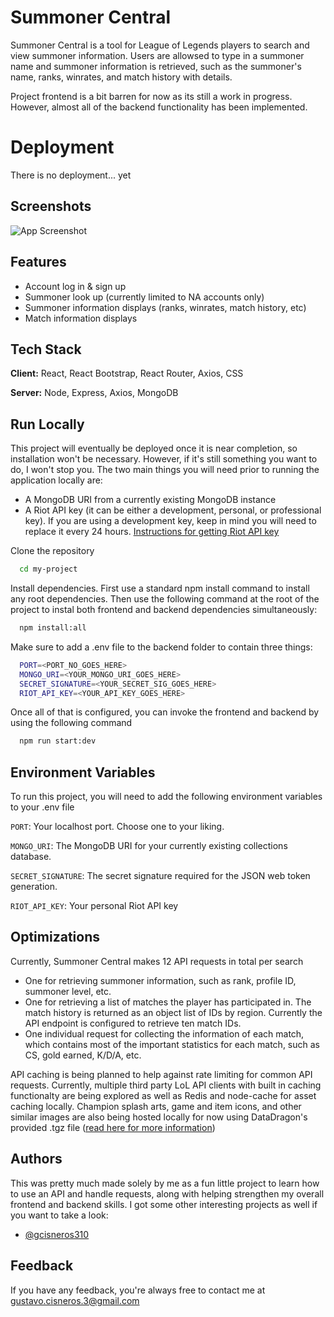 
# Summoner Central

Summoner Central is a tool for League of Legends players to search and view summoner information. Users are allowsed to type in a summoner name and summoner information is retrieved, such as the summoner's name, ranks, winrates, and match history with details. 

Project frontend is a bit barren for now as its still a work in progress. However, almost all of the backend functionality has been implemented.


# Deployment

There is no deployment... yet
## Screenshots

![App Screenshot]([https://imgur.com/BRJgtvE](https://i.imgur.com/BRJgtvE.png))


## Features

- Account log in & sign up
- Summoner look up (currently limited to NA accounts only)
- Summoner information displays (ranks, winrates, match history, etc)
- Match information displays


## Tech Stack

**Client:** React, React Bootstrap, React Router, Axios, CSS

**Server:** Node, Express, Axios, MongoDB


## Run Locally

This project will eventually be deployed once it is near completion, so installation won't be necessary. However, if it's still something you want to do, I won't stop you. The two main things you will need prior to running the application locally are:

- A MongoDB URI from a currently existing MongoDB instance
- A Riot API key (it can be either a development, personal, or professional key). If you are using a development key, keep in mind you will need to replace it every 24 hours. [Instructions for getting Riot API key](https://developer.riotgames.com/docs/portal) 


Clone the repository

```bash
  cd my-project
```

Install dependencies. First use a standard npm install command to install any root dependencies. Then use the following command at the root of the project to instal both frontend and backend dependencies simultaneously:

```bash
  npm install:all
```

Make sure to add a .env file to the backend folder to contain three things:

```bash
  PORT=<PORT_NO_GOES_HERE>
  MONGO_URI=<YOUR_MONGO_URI_GOES_HERE>
  SECRET_SIGNATURE=<YOUR_SECRET_SIG_GOES_HERE>
  RIOT_API_KEY=<YOUR_API_KEY_GOES_HERE>
```

Once all of that is configured, you can invoke the frontend and backend by using the following command

```bash
  npm run start:dev
```


## Environment Variables

To run this project, you will need to add the following environment variables to your .env file

`PORT`: Your localhost port. Choose one to your liking.

`MONGO_URI`: The MongoDB URI for your currently existing collections database.

`SECRET_SIGNATURE`: The secret signature required for the JSON web token generation.

`RIOT_API_KEY`: Your personal Riot API key
## Optimizations

Currently, Summoner Central makes 12 API requests in total per search
- One for retrieving summoner information, such as rank, profile ID, summoner level, etc.
- One for retrieving a list of matches the player has participated in. The match history is returned as an object list of IDs by region. Currently the API endpoint is configured to retrieve ten match IDs.
- One individual request for collecting the information of each match, which contains most of the important statistics for each match, such as CS, gold earned, K/D/A, etc. 

API caching is being planned to help against rate limiting for common API requests. Currently, multiple third party LoL API clients with built in caching functionalty are being explored as well as Redis and node-cache for asset caching locally. Champion splash arts, game and item icons, and other similar images are also being hosted locally for now using DataDragon's provided .tgz file ([read here for more information](https://developer.riotgames.com/docs/lol#data-dragon))


## Authors

This was pretty much made solely by me as a fun little project to learn how to use an API and handle requests, along with helping strengthen my overall frontend and backend skills. I got some other interesting projects as well if you want to take a look:
- [@gcisneros310](https://www.github.com/gcisneros310)


## Feedback

If you have any feedback, you're always free to contact me at gustavo.cisneros.3@gmail.com

